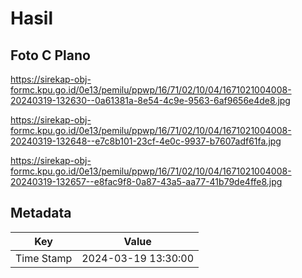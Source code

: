 # Hasil

## Foto C Plano

https://sirekap-obj-formc.kpu.go.id/0e13/pemilu/ppwp/16/71/02/10/04/1671021004008-20240319-132630--0a61381a-8e54-4c9e-9563-6af9656e4de8.jpg

https://sirekap-obj-formc.kpu.go.id/0e13/pemilu/ppwp/16/71/02/10/04/1671021004008-20240319-132648--e7c8b101-23cf-4e0c-9937-b7607adf61fa.jpg

https://sirekap-obj-formc.kpu.go.id/0e13/pemilu/ppwp/16/71/02/10/04/1671021004008-20240319-132657--e8fac9f8-0a87-43a5-aa77-41b79de4ffe8.jpg


## Metadata

| Key        | Value               |
| ---------- | ------------------- |
| Time Stamp | 2024-03-19 13:30:00 |



